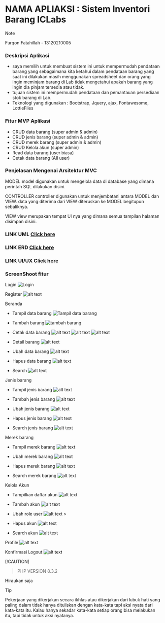 # NAMA APLIAKSI : Sistem Inventori Barang ICLabs

> [!NOTE]
> Furqon Fatahillah - 13120210005

### Deskripsi Aplikasi

- saya memilih untuk membuat sistem ini untuk mempermudah pendataan barang yang sebagaimana kita ketahui dalam pendataan barang
  yang saat ini dilakukan masih menggunakan spreadsheet dan orang yang ingin meminjam barang di Lab tidak mengetahui apakah barang yang ingin dia pinjam tersedia atau tidak.
- tujuan sistem ini mempermudah pendataan dan pemantauan persediaan stok barang di Lab.
- Teknologi yang digunakan : Bootstrap, Jquery, ajax, Fontawesome, LottieFiles

### Fitur MVP Aplikasi

- CRUD data barang (super admin & admin)
- CRUD jenis barang (super admin & admin)
- CRUD merek barang (super admin & admin)
- CRUD Kelola akun (super admin)
- Read data barang (user biasa)
- Cetak data barang (All user)

### Penjelasan Mengenai Arsitektur MVC

MODEL
model digunakan untuk mengelola data di database yang dimana perintah SQL dilakukan disini.

CONTROLLER
controller digunakan untuk menjembatani antara MODEL dan VIEW. data yang diterima dari VIEW diteruskan ke MODEL begitupun sebaliknya.

VIEW
view merupakan tempat UI nya yang dimana semua tampilan halaman disimpan disini.

### LINK UML [Click here](https://drive.google.com/file/d/1YNiaFJN0kj_aS117fILdo9M5IgUItqhW/view?usp=sharing)

### LINK ERD [Click here](https://drive.google.com/file/d/1KzM8THmWophfuogDw_sMNb5xTcOkv3TI/view?usp=sharing)

### LINK UI/UX [Click here](https://www.figma.com/file/oZXus3WPSv3mKgu0U4HBsO/TUBES?type=design&node-id=0%3A1&mode=design&t=lpzNRXvjw8ZHeySR-1)

### ScreenShoot fitur

Login
![Login](image-2.png)

Register
![alt text](image-3.png)

Beranda

- Tampil data barang
  ![Tampil data barang](image.png)

- Tambah barang
  ![tambah barang](image-1.png)

- Cetak data barang
  ![alt text](image-4.png)
  ![alt text](image-5.png)
  ![alt text](image-6.png)

- Detail barang
  ![alt text](image-7.png)

- Ubah data barang
  ![alt text](image-8.png)

- Hapus data barang
  ![alt text](image-9.png)

- Search
  ![alt text](image-10.png)

Jenis barang

- Tampil jenis barang
  ![alt text](image-11.png)

- Tambah jenis barang
  ![alt text](image-12.png)

- Ubah jenis barang
  ![alt text](image-13.png)

- Hapus jenis barang
  ![alt text](image-14.png)

- Search jenis barang
  ![alt text](image-15.png)

Merek barang

- Tampil merek barang
  ![alt text](image-16.png)

- Ubah merek barang
  ![alt text](image-17.png)

- Hapus merek barang
  ![alt text](image-18.png)

- Search merek barang
  ![alt text](image-19.png)

Kelola Akun

- Tampilkan daftar akun
  ![alt text](image-20.png)

- Tambah akun
  ![alt text](image-21.png)

- Ubah role user
  ![alt text](image-22.png) >

- Hapus akun
  ![alt text](image-23.png)

- Search akun
  ![alt text](image-24.png)

Profile
![alt text](image-25.png)

Konfirmasi Logout
![alt text](image-26.png)

[!CAUTION]

> PHP VERSION 8.3.2

Hiraukan saja

> [!TIP]
> Pekerjaan yang dikerjakan secara ikhlas atau dikerjakan dari lubuk hati yang paling dalam tidak hanya dituliskan dengan kata-kata tapi aksi nyata dari kata-kata itu. Kalau hanya sekadar kata-kata setiap orang bisa melakukan itu, tapi tidak untuk aksi nyatanya.

